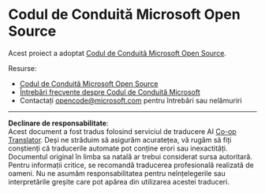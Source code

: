 <!--
CO_OP_TRANSLATOR_METADATA:
{
  "original_hash": "c06b12caf3c901eb3156e3dd5b0aea56",
  "translation_date": "2025-10-20T17:01:32+00:00",
  "source_file": "CODE_OF_CONDUCT.md",
  "language_code": "ro"
}
-->
# Codul de Conduită Microsoft Open Source

Acest proiect a adoptat [Codul de Conduită Microsoft Open Source](https://opensource.microsoft.com/codeofconduct/).

Resurse:

- [Codul de Conduită Microsoft Open Source](https://opensource.microsoft.com/codeofconduct/)
- [Întrebări frecvente despre Codul de Conduită Microsoft](https://opensource.microsoft.com/codeofconduct/faq/)
- Contactați [opencode@microsoft.com](mailto:opencode@microsoft.com) pentru întrebări sau nelămuriri

---

**Declinare de responsabilitate**:  
Acest document a fost tradus folosind serviciul de traducere AI [Co-op Translator](https://github.com/Azure/co-op-translator). Deși ne străduim să asigurăm acuratețea, vă rugăm să fiți conștienți că traducerile automate pot conține erori sau inexactități. Documentul original în limba sa natală ar trebui considerat sursa autoritară. Pentru informații critice, se recomandă traducerea profesională realizată de oameni. Nu ne asumăm responsabilitatea pentru neînțelegerile sau interpretările greșite care pot apărea din utilizarea acestei traduceri.